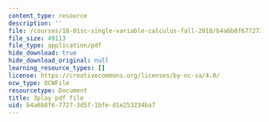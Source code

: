 ```yaml
---
content_type: resource
description: ''
file: /courses/18-01sc-single-variable-calculus-fall-2010/b4a6b8f677273d5f1bfed1e253234ba7_60VGKnYBpbg.pdf
file_size: 49113
file_type: application/pdf
hide_download: true
hide_download_original: null
learning_resource_types: []
license: https://creativecommons.org/licenses/by-nc-sa/4.0/
ocw_type: OCWFile
resourcetype: Document
title: 3play pdf file
uid: b4a6b8f6-7727-3d5f-1bfe-d1e253234ba7
---
```

